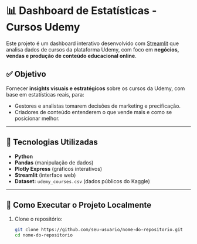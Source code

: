 # 📊 Dashboard de Estatísticas - Cursos Udemy

Este projeto é um dashboard interativo desenvolvido com [Streamlit](https://streamlit.io/) que analisa dados de cursos da plataforma Udemy, com foco em **negócios, vendas e produção de conteúdo educacional online**.

## ✅ Objetivo

Fornecer **insights visuais e estratégicos** sobre os cursos da Udemy, com base em estatísticas reais, para:

- Gestores e analistas tomarem decisões de marketing e precificação.
- Criadores de conteúdo entenderem o que vende mais e como se posicionar melhor.

---

## 🧰 Tecnologias Utilizadas

- **Python**
- **Pandas** (manipulação de dados)
- **Plotly Express** (gráficos interativos)
- **Streamlit** (interface web)
- **Dataset:** `udemy_courses.csv` (dados públicos do Kaggle)

---

## 🚀 Como Executar o Projeto Localmente

1. Clone o repositório:
   ```bash
   git clone https://github.com/seu-usuario/nome-do-repositorio.git
   cd nome-do-repositorio
